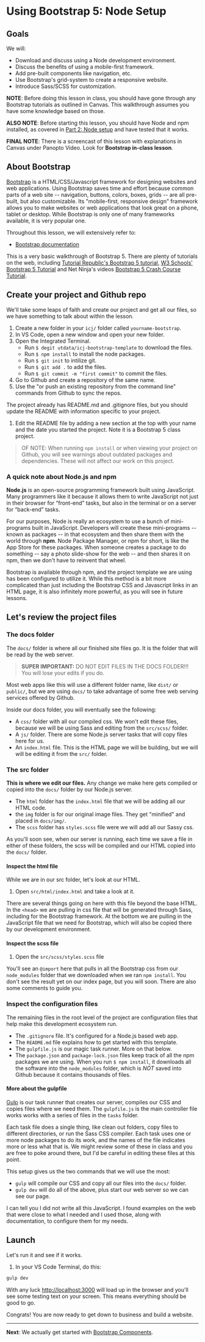 # Using Bootstrap 5: Node Setup

## Goals

We will:

- Download and discuss using a Node development environment.
- Discuss the benefits of using a mobile-first framework.
- Add pre-built components like navigation, etc.
- Use Bootstrap's grid-system to create a responsive website.
- Introduce Sass/SCSS for customization.

**NOTE**: Before doing this lesson in class, you should have gone through any Bootstrap tutorials as outlined in Canvas. This walkthrough assumes you have some knowledge based on those.

**ALSO NOTE**: Before starting this lesson, you should have Node and npm installed, as covered in [Part 2: Node setup](https://github.com/utdata/icj-setting-up/blob/main/README.md) and have tested that it works.

**FINAL NOTE**: There is a screencast of this lesson with explanations in Canvas under Panopto Video. Look for **Bootstrap in-class lesson**.

## About Bootstrap

[Bootstrap](https://getbootstrap.com/) is a HTML/CSS/Javascript framework for designing websites and web applications. Using Bootstrap saves time and effort because common parts of a web site -- navigation, buttons, colors, boxes, grids -- are all pre-built, but also customizable.  Its "mobile-first, responsive design" framework allows you to make websites or web applications that look great on a phone, tablet or desktop. While Bootstrap is only one of many frameworks available, it is very popular one.

Throughout this lesson, we will extensively refer to:

- [Bootstrap documentation](https://getbootstrap.com/docs/5.1/getting-started/introduction/)

This is a very basic walkthrough of Bootstrap 5. There are plenty of tutorials on the web, including [Tutorial Republic's Bootstrap 5 tutorial](https://www.tutorialrepublic.com/twitter-bootstrap-tutorial/), [W3 Schools' Bootstrap 5 Tutorial](https://www.w3schools.com/bootstrap5/) and Net Ninja's videos [Bootstrap 5 Crash Course Tutorial](https://www.youtube.com/playlist?list=PL4cUxeGkcC9joIM91nLzd_qaH_AimmdAR).

## Create your project and Github repo

We'll take some leaps of faith and create our project and get all our files, so we have something to talk about within the lesson.

1. Create a new folder in your `icj/` folder called `yourname-bootstrap`.
1. In VS Code, open a new window and open your new folder.
1. Open the Integrated Terminal.
    - Run `$ degit utdata/icj-bootstrap-template` to download the files.
    - Run `$ npm install` to install the node packages.
    - Run `$ git init` to intilize git.
    - Run `$ git add .` to add the files.
    - Run `$ git commit -m "first commit"` to commit the files.
1. Go to Github and create a repository of the same name.
1. Use the "or push an existing repository from the command line" commands from Github to sync the repos.

The project already has README.md and .gitignore files, but you should update the README with information specific to your project.

1. Edit the README file by adding a new section at the top with your name and the date you started the project. Note it is a Bootstrap 5 class project.

> OF NOTE: When running `npm install` or when viewing your project on Github, you will see warnings about outdated packages and dependencies. These will not affect our work on this project.

### A quick note about Node.js and npm

**Node.js** is an open-source programming framework built using JavaScript. Many programmers like it because it allows them to write JavaScript not just in their browser for “front-end” tasks, but also in the terminal or on a server for “back-end” tasks.

For our purposes, Node is really an ecosystem to use a bunch of mini-programs built in JavaScript. Developers will create these mini-programs -- known as packages -- in that ecosystem and then share them with the world through **npm**. Node Package Manager, or npm for short, is like the App Store for these packages. When someone creates a package to do something -- say a photo slide-show for the web -- and then shares it on npm, then we don't have to reinvent that wheel.

Bootstrap is available through npm, and the project template we are using has been configured to utilize it. While this method is a bit more complicated than just including the Bootstrap CSS and Javascript links in an HTML page, it is also infinitely more powerful, as you will see in future lessons.

## Let's review the project files

### The docs folder

The `docs/` folder is where all our finished site files go. It is the folder that will be read by the web server.

> **SUPER IMPORTANT:** DO NOT EDIT FILES IN THE DOCS FOLDER!!! You will lose your edits if you do.

Most web apps like this will use a different folder name, like `dist/` or `public/`, but we are using `docs/` to take advantage of some free web serving services offered by Github.

Inside our docs folder, you will eventually see the following:

- A `css/` folder with all our compiled css. We won't edit these files, because we will be using Sass and editing from the `src/scss/` folder.
- A `js/` folder. There are some Node.js server tasks that will copy files here for us.
- An `index.html` file. This is the HTML page we will be building, but we will will be editing it from the `src/` folder.

### The src folder

**This is where we edit our files.** Any change we make here gets compiled or copied into the `docs/` folder by our Node.js server.

- The `html` folder has the `index.html` file that we will be adding all our HTML code.
- the `img` folder is for our original image files. They get "minified" and placed in `docs/img/`.
- The `scss` folder has `styles.scss` file were we will add all our Sassy css.

As you'll soon see, when our server is running, each time we save a file in either of these folders, the scss will be compiled and our HTML copied into the `docs/` folder.

#### Inspect the html file

While we are in our src folder, let's look at our HTML.

1. Open `src/html/index.html` and take a look at it.

There are several things going on here with this file beyond the base HTML. In the `<head>` we are pulling in css file that will be generated through Sass, including for the Bootstrap framework. At the bottom we are pulling in the JavaScript file that we need for Bootstrap, which will also be copied there by our development environment.

#### Inspect the scss file

1. Open the `src/scss/styles.scss` file

You'll see an `@import` here that pulls in all the Bootstrap css from our `node_modules` folder that we downloaded when we ran `npm install`. You don't see the result yet on our index page, but you will soon. There are also some comments to guide you.

### Inspect the configuration files

The remaining files in the root level of the project are configuration files that help make this development ecosystem run.

- The `.gitignore` file. It's configured for a Node.js based web app.
- The `README.md` file explains how to get started with this template.
- The `gulpfile.js` is our magic task runner. More on that below.
- The `package.json` and `package-lock.json` files keep track of all the npm packages we are using. When you run `$ npm install`, it downloads all the software into the `node_modules` folder, which is _NOT_ saved into Github because it contains thousands of files.

#### More about the gulpfile

[Gulp](https://www.npmjs.com/package/gulp) is our task runner that creates our server, compiles our CSS and copies files where we need them. The `gulpfile.js` is the main controller file works works with a series of files in the `tasks` folder.

Each task file does a single thing, like clean out folders, copy files to different directories, or run the Sass CSS compiler. Each task uses one or more node packages to do its work, and the names of the file indicates more or less what that is. We might review some of these in class and you are free to poke around there, but I'd be careful in editing these files at this point.

This setup gives us the two commands that we will use the most:

- `gulp` will compile our CSS and copy all our files into the `docs/` folder.
- `gulp dev` will do all of the above, plus start our web server so we can see our page.

I can tell you I did not write all this JavaScript. I found examples on the web that were close to what I needed and I used those, along with documentation, to configure them for my needs.

## Launch

Let's run it and see if it works.

1. In your VS Code Terminal, do this:

```bash
gulp dev
```

With any luck <http://localhost:3000> will load up in the browser and you'll see some testing text on your screen. This means everything should be good to go.

Congrats! You are now ready to get down to business and build a website.

---

**Next**: We actually get started with [Bootstrap Components](bootstrap-class-02.md).
